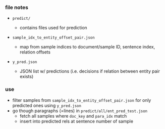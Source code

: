 ### file notes

* `predict/`
    * contains files used for prediction

* `sample_idx_to_entity_offset_pair.json`
    * map from sample indices to document/sample ID, sentence index, relation offsets
* `y_pred.json`
    * JSON list w/ predictions (i.e. decisions if relation between entity pair exists)

### use

* filter samples from `sample_idx_to_entity_offset_pair.json` for only predicted ones using `y_pred.json`
* go though paragraphs (=lines) in `predict/all/ent_pred_test.json`
    - fetch all samples where `doc_key` and `para_idx` match
    - insert into predicted rels at sentence number of sample
